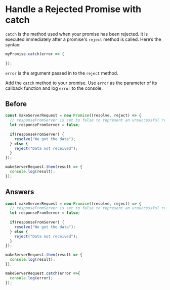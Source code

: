 # Handle a Rejected Promise with catch
`catch` is the method used when your promise has been rejected. It is executed immediately after a promise's `reject` method is called. 
Here’s the syntax:
```javascript
myPromise.catch(error => {
  
});
```
`error` is the argument passed in to the `reject` method.

Add the `catch` method to your promise. Use `error` as the parameter of its callback function and log `error` to the console.

## Before
```javascript
const makeServerRequest = new Promise((resolve, reject) => {
  // responseFromServer is set to false to represent an unsuccessful response from a server
  let responseFromServer = false;
    
  if(responseFromServer) {
    resolve("We got the data");
  } else {  
    reject("Data not received");
  }
});

makeServerRequest.then(result => {
  console.log(result);
});

```

## Answers
```javascript
const makeServerRequest = new Promise((resolve, reject) => {
  // responseFromServer is set to false to represent an unsuccessful response from a server
  let responseFromServer = false;
    
  if(responseFromServer) {
    resolve("We got the data");
  } else {  
    reject("Data not received");
  }
});

makeServerRequest.then(result => {
  console.log(result);
});

makeServerRequest.catch(error =>{
  console.log(error);
});
```
